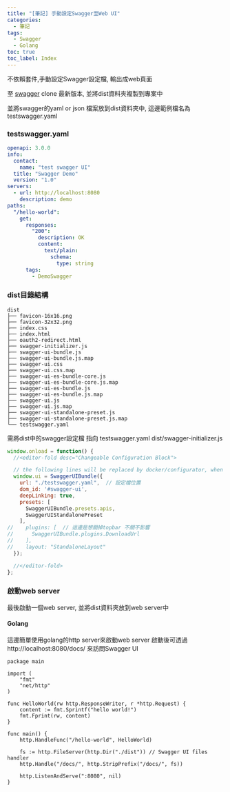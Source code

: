 ```yaml
---
title: "[筆記] 手動設定Swagger至Web UI"
categories:
  - 筆記
tags:
  - Swagger
  - Golang
toc: true
toc_label: Index
---
```



不依賴套件,手動設定Swagger設定檔, 輸出成web頁面


至 [swagger](https://github.com/swagger-api/swagger-ui) clone 最新版本, 並將dist資料夾複製到專案中

並將swagger的yaml or json 檔案放到dist資料夾中, 這邊範例檔名為testswagger.yaml

### testswagger.yaml

```yaml
openapi: 3.0.0
info:
  contact:
    name: "test swagger UI"
  title: "Swagger Demo"
  version: "1.0"
servers:
  - url: http://localhost:8080
    description: demo
paths:
  "/hello-world":
    get:
      responses:
        "200":
          description: OK
          content:
            text/plain:
              schema:
                type: string
      tags:
        - DemoSwagger
```


### dist目錄結構

```
dist
├── favicon-16x16.png
├── favicon-32x32.png
├── index.css
├── index.html
├── oauth2-redirect.html
├── swagger-initializer.js
├── swagger-ui-bundle.js
├── swagger-ui-bundle.js.map
├── swagger-ui.css
├── swagger-ui.css.map
├── swagger-ui-es-bundle-core.js
├── swagger-ui-es-bundle-core.js.map
├── swagger-ui-es-bundle.js
├── swagger-ui-es-bundle.js.map
├── swagger-ui.js
├── swagger-ui.js.map
├── swagger-ui-standalone-preset.js
├── swagger-ui-standalone-preset.js.map
└── testswagger.yaml
```

需將dist中的swagger設定檔 指向 testswagger.yaml
dist/swagger-initializer.js

```js
window.onload = function() {
  //<editor-fold desc="Changeable Configuration Block">

  // the following lines will be replaced by docker/configurator, when it runs in a docker-container
  window.ui = SwaggerUIBundle({
    url: "./testswagger.yaml",  // 設定檔位置
    dom_id: '#swagger-ui',
    deepLinking: true,
    presets: [
      SwaggerUIBundle.presets.apis,
      SwaggerUIStandalonePreset
    ],
//    plugins: [  // 這邊是想關掉topbar 不關不影響
//      SwaggerUIBundle.plugins.DownloadUrl
//    ],
//    layout: "StandaloneLayout"
  });

  //</editor-fold>
};
```

### 啟動web server

最後啟動一個web server, 並將dist資料夾放到web server中


#### Golang

這邊簡單使用golang的http server來啟動web server
啟動後可透過 http://localhost:8080/docs/ 來訪問Swagger UI

```golang
package main

import (
	"fmt"
	"net/http"
)

func HelloWorld(rw http.ResponseWriter, r *http.Request) {
	content := fmt.Sprintf("hello world!")
	fmt.Fprint(rw, content)
}

func main() {
	http.HandleFunc("/hello-world", HelloWorld)

	fs := http.FileServer(http.Dir("./dist")) // Swagger UI files handler
	http.Handle("/docs/", http.StripPrefix("/docs/", fs))

	http.ListenAndServe(":8080", nil)
}
```


